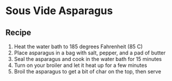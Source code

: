 # Sous Vide Asparagus

## Recipe

1. Heat the water bath to 185 degrees Fahrenheit (85 C)
1. Place asparagus in a bag with salt, pepper, and a pad of butter
1. Seal the asparagus and cook in the water bath for 15 minutes
1. Turn on your broiler and let it heat up for a few minutes
1. Broil the asparagus to get a bit of char on the top, then serve